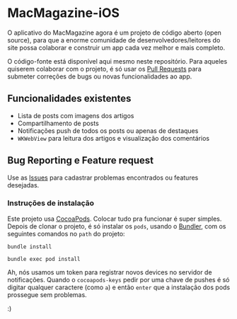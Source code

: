 # MacMagazine-iOS
O aplicativo do MacMagazine agora é um projeto de código aberto (open source), para que a enorme comunidade de desenvolvedores/leitores do site possa colaborar e construir um app cada vez melhor e mais completo.

O código-fonte está disponível aqui mesmo neste repositório.
Para aqueles quiserem colaborar com o projeto, é só usar os [Pull Requests](https://github.com/madeatsampa/MacMagazine-iOS/pulls) para submeter correções de bugs ou novas funcionalidades ao app.

## Funcionalidades existentes
- Lista de posts com imagens dos artigos
- Compartilhamento de posts
- Notificações push de todos os posts ou apenas de destaques
- `WKWebView` para leitura dos artigos e visualização dos comentários

## Bug Reporting e Feature request
Use as [Issues](https://github.com/madeatsampa/MacMagazine-iOS/issues) para cadastrar problemas encontrados ou features desejadas.

### Instruções de instalação
Este projeto usa [CocoaPods](https://cocoapods.org). Colocar tudo pra funcionar é super simples.
Depois de clonar o projeto, é só instalar os `pods`, usando o [Bundler](http://bundler.io), com os seguintes comandos no `path` do projeto:

`bundle install`

`bundle exec pod install`

Ah, nós usamos um token para registrar novos devices no servidor de notificações. Quando o `cocoapods-keys` pedir por uma chave de pushes é só digitar qualquer caractere (como `a`) e então `enter` que a instalação dos pods prossegue sem problemas.

:)
